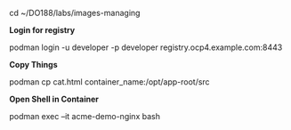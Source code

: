 cd ~/DO188/labs/images-managing

**Login for registry**

podman login -u developer -p developer registry.ocp4.example.com:8443

**Copy Things**

podman cp cat.html container_name:/opt/app-root/src

**Open Shell in Container**

podman exec –it acme-demo-nginx bash 
